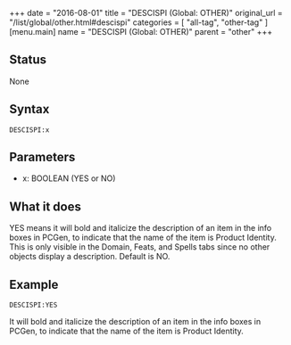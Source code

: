 +++
date = "2016-08-01"
title = "DESCISPI (Global: OTHER)"
original_url = "/list/global/other.html#descispi"
categories = [ "all-tag", "other-tag" ]
[menu.main]
    name = "DESCISPI (Global: OTHER)"
    parent = "other"
+++

## Status

None

## Syntax

`DESCISPI:x`

## Parameters

-   x: BOOLEAN (YES or NO)



What it does
------------

YES means it will bold and italicize the description of an item in the
info boxes in PCGen, to indicate that the name of the item is Product
Identity. This is only visible in the Domain, Feats, and Spells tabs
since no other objects display a description. Default is NO.

Example
-------

`DESCISPI:YES`

It will bold and italicize the description of an item in the info boxes
in PCGen, to indicate that the name of the item is Product Identity.

